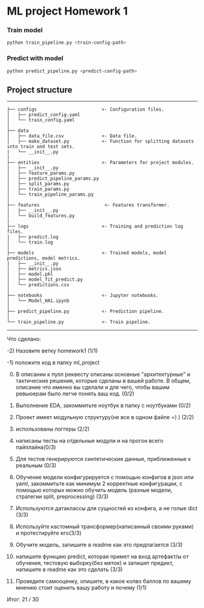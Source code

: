# ML project Homework 1

### Train model

```bash
python train_pipeline.py <train-config-path>
```

### Predict with model

```bash
python predict_pipeline.py <predict-config-path>
```


## Project structure
------------

    ├── configs                        <- Configuration files.
    │   ├── predict_config.yaml
    │   └── train_config.yaml
    │
    ├── data
    │   ├── data_file.csv              <- Data file.
    │   ├── make_dataset.py            <- Function for splitting datasets into train and test sets.
    |   └── __init__.py
    |
    ├── entities                       <- Parameters for project modules.
    |   ├── __init__.py
    │   ├── feature_params.py
    │   ├── predict_pipeline_params.py
    │   ├── split_params.py
    │   ├── train_params.py
    │   └── train_pipeline_params.py
    |
    ├── features                        <- Features transformer.
    |   ├── __init__.py
    │   └── build_features.py
    |
    ├── logs                           <- Training and prediction log files.
    |   ├── predict.log
    │   └── train.log
    |
    ├── models                         <- Trained models, model predictions, model metrics.
    |   ├── __init__.py
    │   ├── metrics.json
    |   ├── model.pkl
    │   ├── model_fit_predict.py
    │   └── predictions.csv
    │
    ├── notebooks                      <- Jupyter notebooks.
    │   └── Model_HA1.ipynb              
    │                                     
    ├── predict_pipeline.py            <- Prediction pipeline.
    |
    └── train_pipeline.py              <- Train pipeline.
------------

Что сделано:

-2) Назовите ветку homework1 (1/1)

-1) положите код в папку ml_project

0) В описании к пулл реквесту описаны основные "архитектурные" и тактические решения, которые сделаны в вашей работе. В общем, описание что именно вы сделали и для чего, чтобы вашим ревьюерам было легче понять ваш код. (0/2)

1) Выполнение EDA, закоммитьте ноутбук в папку с ноутбуками (0/2)

2) Проект имеет модульную структуру(не все в одном файле =) ) (2/2)

3) использованы логгеры (2/2)

4) написаны тесты на отдельные модули и на прогон всего пайплайна(0/3)

5) Для тестов генерируются синтетические данные, приближенные к реальным (0/3)

6) Обучение модели конфигурируется с помощью конфигов в json или yaml, закоммитьте как минимум 2 корректные конфигурации, с помощью которых можно обучить модель (разные модели, стратегии split, preprocessing) (3/3)

7) Используются датаклассы для сущностей из конфига, а не голые dict (3/3) 

8) Используйте кастомный трансформер(написанный своими руками) и протестируйте его(3/3)

9) Обучите модель, запишите в readme как это предлагается (3/3)

10) напишите функцию predict, которая примет на вход артефакт/ы от обучения, тестовую выборку(без меток) и запишет предикт, напишите в readme как это сделать (3/3)  

13) Проведите самооценку, опишите, в какое колво баллов по вашему мнению стоит оценить вашу работу и почему (1/1) 

Итог: 21 / 30

